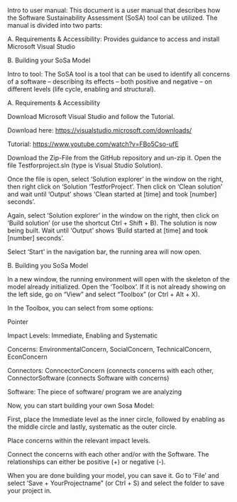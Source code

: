 Intro to user manual: This document is a user manual that describes how the Software Sustainability Assessment (SoSA) tool can be utilized. The manual is divided into two parts:  

A. Requirements & Accessibility: Provides guidance to access and install Microsoft Visual Studio 

B. Building your SoSa Model 

 

Intro to tool: The SoSA tool is a tool that can be used to identify all concerns of a software – describing its effects – both positive and negative – on different levels (life cycle, enabling and structural). 

A. Requirements & Accessibility  

  Download Microsoft Visual Studio and follow the Tutorial.  

Download here: https://visualstudio.microsoft.com/downloads/

Tutorial: https://www.youtube.com/watch?v=FBo5Cso-ufE 

Download the Zip-File from the GitHub repository and un-zip it. Open the file Testforproject.sln (type is Visual Studio Solution).  

Once the file is open, select ‘Solution explorer’ in the window on the right, then right click on ‘Solution ‘TestforProject’. Then click on ‘Clean solution’ and wait until ‘Output’ shows ‘Clean started at [time] and took [number] seconds’.  

Again, select ‘Solution explorer’ in the window on the right, then click on ‘Build solution’ (or use the shortcut Ctrl + Shift + B). The solution is now being built. Wait until ‘Output’ shows ‘Build started at [time] and took [number] seconds’. 

Select ‘Start’ in the navigation bar, the running area will now open. 

B. Building you SoSa Model 

In a new window, the running environment will open with the skeleton of the model already initialized. Open the ‘Toolbox’. If it is not already showing on the left side, go on “View” and select “Toolbox” (or Ctrl + Alt + X).  

In the Toolbox, you can select from some options: 

Pointer 

Impact Levels: Immediate, Enabling and Systematic 

Concerns: EnvironmentalConcern, SocialConcern, TechnicalConcern, EconConcern  

Connectors: ConncectorConcern (connects concerns with each other, ConnectorSoftware (connects Software with concerns) 

Software: The piece of software/ program we are analyzing 

 
Now, you can start building your own Sosa Model: 

First, place the Immediate level as the inner circle, followed by enabling as the middle circle and lastly, systematic as the outer circle.

Place concerns within the relevant impact levels.  

Connect the concerns with each other and/or with the Software. The relationships can either be positive (+) or negative (-).    

When you are done building your model, you can save it. Go to ‘File’ and select ‘Save + YourProjectname” (or Ctrl + S) and select the folder to save your project in.  
